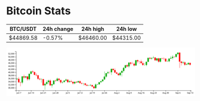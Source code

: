 # Bitcoin Stats

BTC/USDT|24h change|24h high|24h low|
|---|---|---|---|
|$44869.58|-0.57%|$46460.00|$44315.00|

<img src="./chart.svg">
